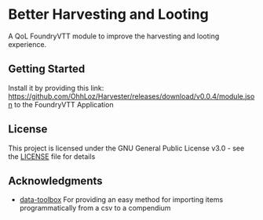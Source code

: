 # Better Harvesting and Looting
A QoL FoundryVTT module to improve the harvesting and looting experience.

## Getting Started

Install it by providing this link: https://github.com/OhhLoz/Harvester/releases/download/v0.0.4/module.json to the FoundryVTT Application

## License

This project is licensed under the GNU General Public License v3.0 - see the [LICENSE](LICENSE) file for details

## Acknowledgments

* [data-toolbox](https://foundryvtt.com/packages/data-toolbox) For providing an easy method for importing items programmatically from a csv to a compendium
